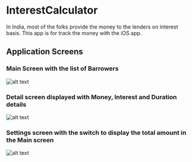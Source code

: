 # InterestCalculator
In India, most of the folks provide the money to the lenders on interest basis. This app is for track the money with the iOS app.

## Application Screens

### Main Screen with the list of Barrowers
![alt text](https://github.com/ApparaoMulpuri/InterestCalculator/blob/master/Screen%20Shot%202017-10-13%20at%206.08.18%20PM.png)

### Detail screen displayed with Money, Interest and Duration details
![alt text](https://github.com/ApparaoMulpuri/InterestCalculator/blob/master/Screen%20Shot%202017-10-13%20at%206.08.22%20PM.png)

### Settings screen with the switch to display the total amount in the Main screen
![alt text](https://github.com/ApparaoMulpuri/InterestCalculator/blob/master/Screen%20Shot%202017-10-13%20at%206.08.26%20PM.png)

